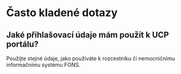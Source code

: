 # Často kladené dotazy

## Jaké přihlašovací údaje mám použít k UCP portálu?
Použijte stejné údaje, jako používáte k rozcestníku či nemocničnímu informačnímu systému FONS.


